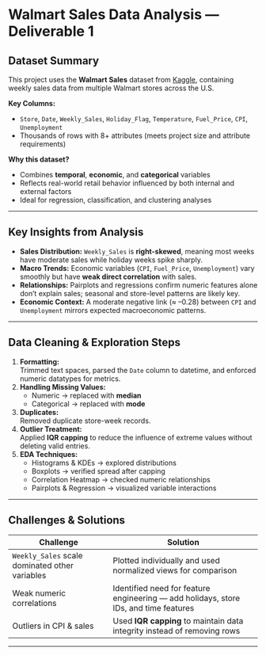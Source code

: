 # Walmart Sales Data Analysis — Deliverable 1

## Dataset Summary
This project uses the **Walmart Sales** dataset from [Kaggle](https://www.kaggle.com/datasets/mikhail1681/walmart-sales), containing weekly sales data from multiple Walmart stores across the U.S.  

**Key Columns:**
- `Store`, `Date`, `Weekly_Sales`, `Holiday_Flag`, `Temperature`, `Fuel_Price`, `CPI`, `Unemployment`  
- Thousands of rows with 8+ attributes (meets project size and attribute requirements)

**Why this dataset?**
- Combines **temporal**, **economic**, and **categorical** variables  
- Reflects real-world retail behavior influenced by both internal and external factors  
- Ideal for regression, classification, and clustering analyses  

---

## Key Insights from Analysis
- **Sales Distribution:** `Weekly_Sales` is **right-skewed**, meaning most weeks have moderate sales while holiday weeks spike sharply.  
- **Macro Trends:** Economic variables (`CPI`, `Fuel_Price`, `Unemployment`) vary smoothly but have **weak direct correlation** with sales.  
- **Relationships:** Pairplots and regressions confirm numeric features alone don’t explain sales; seasonal and store-level patterns are likely key.  
- **Economic Context:** A moderate negative link (≈ –0.28) between `CPI` and `Unemployment` mirrors expected macroeconomic patterns.  

---

## Data Cleaning & Exploration Steps
1. **Formatting:**  
   Trimmed text spaces, parsed the `Date` column to datetime, and enforced numeric datatypes for metrics.  
2. **Handling Missing Values:**  
   - Numeric → replaced with **median**  
   - Categorical → replaced with **mode**  
3. **Duplicates:**  
   Removed duplicate store-week records.  
4. **Outlier Treatment:**  
   Applied **IQR capping** to reduce the influence of extreme values without deleting valid entries.  
5. **EDA Techniques:**  
   - Histograms & KDEs → explored distributions  
   - Boxplots → verified spread after capping  
   - Correlation Heatmap → checked numeric relationships  
   - Pairplots & Regression → visualized variable interactions  

---

## Challenges & Solutions
| Challenge | Solution |
|------------|-----------|
| `Weekly_Sales` scale dominated other variables | Plotted individually and used normalized views for comparison |
| Weak numeric correlations | Identified need for feature engineering — add holidays, store IDs, and time features |
| Outliers in CPI & sales | Used **IQR capping** to maintain data integrity instead of removing rows |

---
